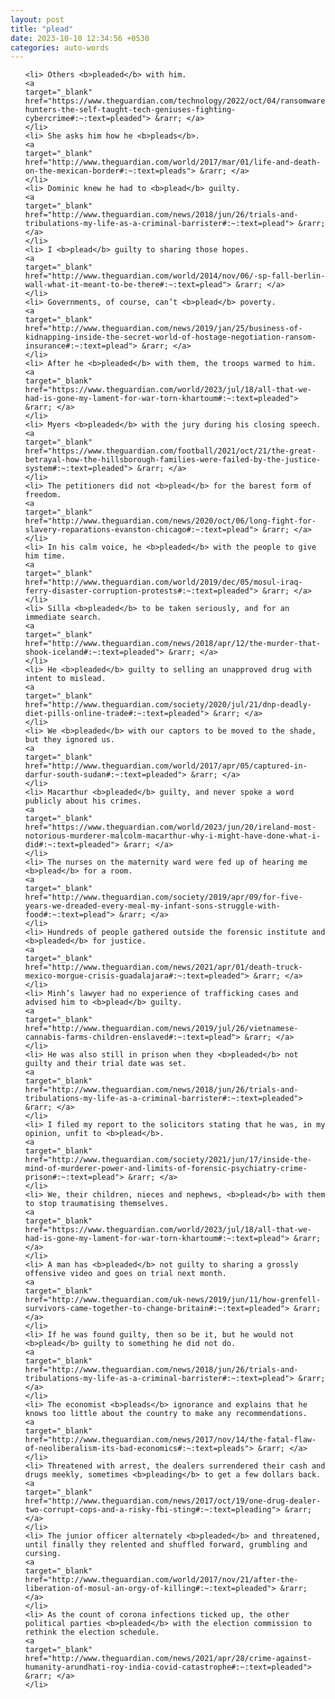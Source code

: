 ```yaml
---
layout: post
title: "plead"
date: 2023-10-10 12:34:56 +0530
categories: auto-words
---
```

<ol>

    <li> Others <b>pleaded</b> with him.
    <a 
    target="_blank" 
    href="https://www.theguardian.com/technology/2022/oct/04/ransomware-hunters-the-self-taught-tech-geniuses-fighting-cybercrime#:~:text=pleaded"> &rarr; </a>
    </li>
    <li> She asks him how he <b>pleads</b>.
    <a 
    target="_blank" 
    href="http://www.theguardian.com/world/2017/mar/01/life-and-death-on-the-mexican-border#:~:text=pleads"> &rarr; </a>
    </li>
    <li> Dominic knew he had to <b>plead</b> guilty.
    <a 
    target="_blank" 
    href="http://www.theguardian.com/news/2018/jun/26/trials-and-tribulations-my-life-as-a-criminal-barrister#:~:text=plead"> &rarr; </a>
    </li>
    <li> I <b>plead</b> guilty to sharing those hopes.
    <a 
    target="_blank" 
    href="http://www.theguardian.com/world/2014/nov/06/-sp-fall-berlin-wall-what-it-meant-to-be-there#:~:text=plead"> &rarr; </a>
    </li>
    <li> Governments, of course, can’t <b>plead</b> poverty.
    <a 
    target="_blank" 
    href="http://www.theguardian.com/news/2019/jan/25/business-of-kidnapping-inside-the-secret-world-of-hostage-negotiation-ransom-insurance#:~:text=plead"> &rarr; </a>
    </li>
    <li> After he <b>pleaded</b> with them, the troops warmed to him.
    <a 
    target="_blank" 
    href="https://www.theguardian.com/world/2023/jul/18/all-that-we-had-is-gone-my-lament-for-war-torn-khartoum#:~:text=pleaded"> &rarr; </a>
    </li>
    <li> Myers <b>pleaded</b> with the jury during his closing speech.
    <a 
    target="_blank" 
    href="https://www.theguardian.com/football/2021/oct/21/the-great-betrayal-how-the-hillsborough-families-were-failed-by-the-justice-system#:~:text=pleaded"> &rarr; </a>
    </li>
    <li> The petitioners did not <b>plead</b> for the barest form of freedom.
    <a 
    target="_blank" 
    href="http://www.theguardian.com/news/2020/oct/06/long-fight-for-slavery-reparations-evanston-chicago#:~:text=plead"> &rarr; </a>
    </li>
    <li> In his calm voice, he <b>pleaded</b> with the people to give him time.
    <a 
    target="_blank" 
    href="http://www.theguardian.com/world/2019/dec/05/mosul-iraq-ferry-disaster-corruption-protests#:~:text=pleaded"> &rarr; </a>
    </li>
    <li> Silla <b>pleaded</b> to be taken seriously, and for an immediate search.
    <a 
    target="_blank" 
    href="http://www.theguardian.com/news/2018/apr/12/the-murder-that-shook-iceland#:~:text=pleaded"> &rarr; </a>
    </li>
    <li> He <b>pleaded</b> guilty to selling an unapproved drug with intent to mislead.
    <a 
    target="_blank" 
    href="http://www.theguardian.com/society/2020/jul/21/dnp-deadly-diet-pills-online-trade#:~:text=pleaded"> &rarr; </a>
    </li>
    <li> We <b>pleaded</b> with our captors to be moved to the shade, but they ignored us.
    <a 
    target="_blank" 
    href="http://www.theguardian.com/world/2017/apr/05/captured-in-darfur-south-sudan#:~:text=pleaded"> &rarr; </a>
    </li>
    <li> Macarthur <b>pleaded</b> guilty, and never spoke a word publicly about his crimes.
    <a 
    target="_blank" 
    href="https://www.theguardian.com/world/2023/jun/20/ireland-most-notorious-murderer-malcolm-macarthur-why-i-might-have-done-what-i-did#:~:text=pleaded"> &rarr; </a>
    </li>
    <li> The nurses on the maternity ward were fed up of hearing me <b>plead</b> for a room.
    <a 
    target="_blank" 
    href="http://www.theguardian.com/society/2019/apr/09/for-five-years-we-dreaded-every-meal-my-infant-sons-struggle-with-food#:~:text=plead"> &rarr; </a>
    </li>
    <li> Hundreds of people gathered outside the forensic institute and <b>pleaded</b> for justice.
    <a 
    target="_blank" 
    href="http://www.theguardian.com/news/2021/apr/01/death-truck-mexico-morgue-crisis-guadalajara#:~:text=pleaded"> &rarr; </a>
    </li>
    <li> Minh’s lawyer had no experience of trafficking cases and advised him to <b>plead</b> guilty.
    <a 
    target="_blank" 
    href="http://www.theguardian.com/news/2019/jul/26/vietnamese-cannabis-farms-children-enslaved#:~:text=plead"> &rarr; </a>
    </li>
    <li> He was also still in prison when they <b>pleaded</b> not guilty and their trial date was set.
    <a 
    target="_blank" 
    href="http://www.theguardian.com/news/2018/jun/26/trials-and-tribulations-my-life-as-a-criminal-barrister#:~:text=pleaded"> &rarr; </a>
    </li>
    <li> I filed my report to the solicitors stating that he was, in my opinion, unfit to <b>plead</b>.
    <a 
    target="_blank" 
    href="http://www.theguardian.com/society/2021/jun/17/inside-the-mind-of-murderer-power-and-limits-of-forensic-psychiatry-crime-prison#:~:text=plead"> &rarr; </a>
    </li>
    <li> We, their children, nieces and nephews, <b>plead</b> with them to stop traumatising themselves.
    <a 
    target="_blank" 
    href="https://www.theguardian.com/world/2023/jul/18/all-that-we-had-is-gone-my-lament-for-war-torn-khartoum#:~:text=plead"> &rarr; </a>
    </li>
    <li> A man has <b>pleaded</b> not guilty to sharing a grossly offensive video and goes on trial next month.
    <a 
    target="_blank" 
    href="http://www.theguardian.com/uk-news/2019/jun/11/how-grenfell-survivors-came-together-to-change-britain#:~:text=pleaded"> &rarr; </a>
    </li>
    <li> If he was found guilty, then so be it, but he would not <b>plead</b> guilty to something he did not do.
    <a 
    target="_blank" 
    href="http://www.theguardian.com/news/2018/jun/26/trials-and-tribulations-my-life-as-a-criminal-barrister#:~:text=plead"> &rarr; </a>
    </li>
    <li> The economist <b>pleads</b> ignorance and explains that he knows too little about the country to make any recommendations.
    <a 
    target="_blank" 
    href="http://www.theguardian.com/news/2017/nov/14/the-fatal-flaw-of-neoliberalism-its-bad-economics#:~:text=pleads"> &rarr; </a>
    </li>
    <li> Threatened with arrest, the dealers surrendered their cash and drugs meekly, sometimes <b>pleading</b> to get a few dollars back.
    <a 
    target="_blank" 
    href="http://www.theguardian.com/news/2017/oct/19/one-drug-dealer-two-corrupt-cops-and-a-risky-fbi-sting#:~:text=pleading"> &rarr; </a>
    </li>
    <li> The junior officer alternately <b>pleaded</b> and threatened, until finally they relented and shuffled forward, grumbling and cursing.
    <a 
    target="_blank" 
    href="http://www.theguardian.com/world/2017/nov/21/after-the-liberation-of-mosul-an-orgy-of-killing#:~:text=pleaded"> &rarr; </a>
    </li>
    <li> As the count of corona infections ticked up, the other political parties <b>pleaded</b> with the election commission to rethink the election schedule.
    <a 
    target="_blank" 
    href="http://www.theguardian.com/news/2021/apr/28/crime-against-humanity-arundhati-roy-india-covid-catastrophe#:~:text=pleaded"> &rarr; </a>
    </li>